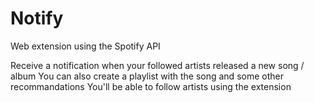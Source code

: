 # Notify
Web extension using the Spotify API

Receive a notification when your followed artists released a new song / album
You can also create a playlist with the song and some other recommandations
You'll be able to follow artists using the extension
